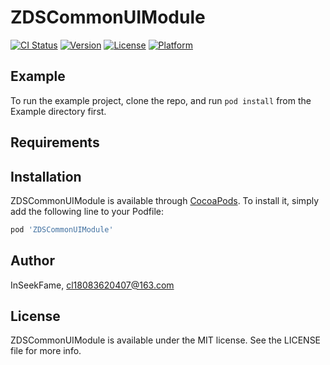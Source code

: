 # ZDSCommonUIModule

[![CI Status](https://img.shields.io/travis/InSeekFame/ZDSCommonUIModule.svg?style=flat)](https://travis-ci.org/InSeekFame/ZDSCommonUIModule)
[![Version](https://img.shields.io/cocoapods/v/ZDSCommonUIModule.svg?style=flat)](https://cocoapods.org/pods/ZDSCommonUIModule)
[![License](https://img.shields.io/cocoapods/l/ZDSCommonUIModule.svg?style=flat)](https://cocoapods.org/pods/ZDSCommonUIModule)
[![Platform](https://img.shields.io/cocoapods/p/ZDSCommonUIModule.svg?style=flat)](https://cocoapods.org/pods/ZDSCommonUIModule)

## Example

To run the example project, clone the repo, and run `pod install` from the Example directory first.

## Requirements

## Installation

ZDSCommonUIModule is available through [CocoaPods](https://cocoapods.org). To install
it, simply add the following line to your Podfile:

```ruby
pod 'ZDSCommonUIModule'
```

## Author

InSeekFame, cl18083620407@163.com

## License

ZDSCommonUIModule is available under the MIT license. See the LICENSE file for more info.
